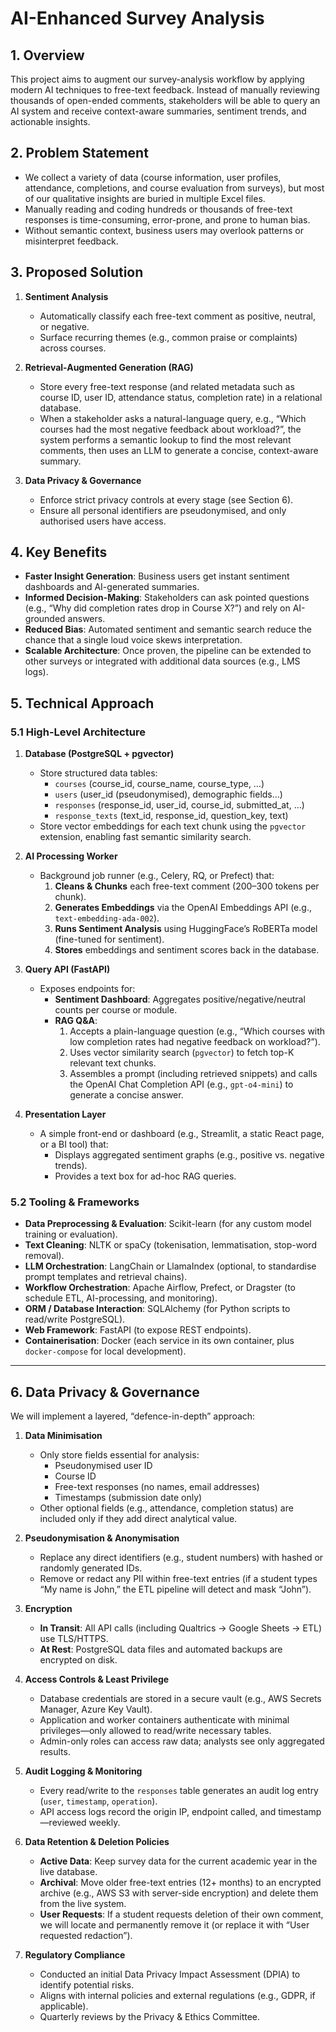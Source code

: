 # AI-Enhanced Survey Analysis

## 1. Overview
This project aims to augment our survey-analysis workflow by applying modern AI techniques to free-text feedback. Instead of manually reviewing thousands of open-ended comments, stakeholders will be able to query an AI system and receive context-aware summaries, sentiment trends, and actionable insights.

## 2. Problem Statement
- We collect a variety of data (course information, user profiles, attendance, completions, and course evaluation from surveys), but most of our qualitative insights are buried in multiple Excel files.
- Manually reading and coding hundreds or thousands of free-text responses is time-consuming, error-prone, and prone to human bias.
- Without semantic context, business users may overlook patterns or misinterpret feedback.

## 3. Proposed Solution
1. **Sentiment Analysis**  
   - Automatically classify each free-text comment as positive, neutral, or negative.  
   - Surface recurring themes (e.g., common praise or complaints) across courses.  

2. **Retrieval-Augmented Generation (RAG)**  
   - Store every free-text response (and related metadata such as course ID, user ID, attendance status, completion rate) in a relational database.  
   - When a stakeholder asks a natural-language query, e.g., “Which courses had the most negative feedback about workload?”, the system performs a semantic lookup to find the most relevant comments, then uses an LLM to generate a concise, context-aware summary.

3. **Data Privacy & Governance**  
   - Enforce strict privacy controls at every stage (see Section 6).  
   - Ensure all personal identifiers are pseudonymised, and only authorised users have access.  

## 4. Key Benefits
- **Faster Insight Generation**: Business users get instant sentiment dashboards and AI-generated summaries.  
- **Informed Decision-Making**: Stakeholders can ask pointed questions (e.g., “Why did completion rates drop in Course X?”) and rely on AI-grounded answers.  
- **Reduced Bias**: Automated sentiment and semantic search reduce the chance that a single loud voice skews interpretation.  
- **Scalable Architecture**: Once proven, the pipeline can be extended to other surveys or integrated with additional data sources (e.g., LMS logs).

## 5. Technical Approach

### 5.1 High-Level Architecture
1. **Database (PostgreSQL + pgvector)**  
   - Store structured data tables:  
     - `courses` (course_id, course_name, course_type, …)  
     - `users` (user_id (pseudonymised), demographic fields…)  
     - `responses` (response_id, user_id, course_id, submitted_at, …)  
     - `response_texts` (text_id, response_id, question_key, text)  
   - Store vector embeddings for each text chunk using the `pgvector` extension, enabling fast semantic similarity search.

2. **AI Processing Worker**  
   - Background job runner (e.g., Celery, RQ, or Prefect) that:  
     1. **Cleans & Chunks** each free-text comment (200–300 tokens per chunk).  
     2. **Generates Embeddings** via the OpenAI Embeddings API (e.g., `text-embedding-ada-002`).  
     3. **Runs Sentiment Analysis** using HuggingFace’s RoBERTa model (fine-tuned for sentiment).  
     4. **Stores** embeddings and sentiment scores back in the database.

3. **Query API (FastAPI)**  
   - Exposes endpoints for:  
     - **Sentiment Dashboard**: Aggregates positive/negative/neutral counts per course or module.  
     - **RAG Q&A**:  
       1. Accepts a plain-language question (e.g., “Which courses with low completion rates had negative feedback on workload?”).  
       2. Uses vector similarity search (`pgvector`) to fetch top-K relevant text chunks.  
       3. Assembles a prompt (including retrieved snippets) and calls the OpenAI Chat Completion API (e.g., `gpt-o4-mini`) to generate a concise answer.  

4. **Presentation Layer**  
   - A simple front-end or dashboard (e.g., Streamlit, a static React page, or a BI tool) that:  
     - Displays aggregated sentiment graphs (e.g., positive vs. negative trends).  
     - Provides a text box for ad-hoc RAG queries.  

### 5.2 Tooling & Frameworks
- **Data Preprocessing & Evaluation**: Scikit-learn (for any custom model training or evaluation).  
- **Text Cleaning**: NLTK or spaCy (tokenisation, lemmatisation, stop-word removal).  
- **LLM Orchestration**: LangChain or LlamaIndex (optional, to standardise prompt templates and retrieval chains).  
- **Workflow Orchestration**: Apache Airflow, Prefect, or Dragster (to schedule ETL, AI-processing, and monitoring).  
- **ORM / Database Interaction**: SQLAlchemy (for Python scripts to read/write PostgreSQL).  
- **Web Framework**: FastAPI (to expose REST endpoints).  
- **Containerisation**: Docker (each service in its own container, plus `docker-compose` for local development).

---

## 6. Data Privacy & Governance
We will implement a layered, “defence-in-depth” approach:

1. **Data Minimisation**  
   - Only store fields essential for analysis:  
     - Pseudonymised user ID  
     - Course ID  
     - Free-text responses (no names, email addresses)  
     - Timestamps (submission date only)  
   - Other optional fields (e.g., attendance, completion status) are included only if they add direct analytical value.

2. **Pseudonymisation & Anonymisation**  
   - Replace any direct identifiers (e.g., student numbers) with hashed or randomly generated IDs.  
   - Remove or redact any PII within free-text entries (if a student types “My name is John,” the ETL pipeline will detect and mask “John”).

3. **Encryption**  
   - **In Transit**: All API calls (including Qualtrics → Google Sheets → ETL) use TLS/HTTPS.  
   - **At Rest**: PostgreSQL data files and automated backups are encrypted on disk.  

4. **Access Controls & Least Privilege**  
   - Database credentials are stored in a secure vault (e.g., AWS Secrets Manager, Azure Key Vault).  
   - Application and worker containers authenticate with minimal privileges—only allowed to read/write necessary tables.  
   - Admin-only roles can access raw data; analysts see only aggregated results.  

5. **Audit Logging & Monitoring**  
   - Every read/write to the `responses` table generates an audit log entry (`user`, `timestamp`, `operation`).  
   - API access logs record the origin IP, endpoint called, and timestamp—reviewed weekly.  

6. **Data Retention & Deletion Policies**  
   - **Active Data**: Keep survey data for the current academic year in the live database.  
   - **Archival**: Move older free-text entries (12+ months) to an encrypted archive (e.g., AWS S3 with server-side encryption) and delete them from the live system.  
   - **User Requests**: If a student requests deletion of their own comment, we will locate and permanently remove it (or replace it with “User requested redaction”).

7. **Regulatory Compliance**  
   - Conducted an initial Data Privacy Impact Assessment (DPIA) to identify potential risks.  
   - Aligns with internal policies and external regulations (e.g., GDPR, if applicable).  
   - Quarterly reviews by the Privacy & Ethics Committee.
